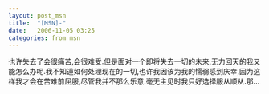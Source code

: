 ```yaml
---
layout: post_msn
title:  "[MSN]-"
date:   2006-11-05 03:25
categories: from msn
--- 
```

也许失去了会很痛苦,会很难受.但是面对一个即将失去一切的未来,无力回天的我又能怎么办呢.我不知道如何处理现在的一切,也许我因该为我的懦弱感到庆幸,因为这样我才会在苦难前屈服,尽管我并不那么乐意.毫无主见时我只好选择服从顺从.那...